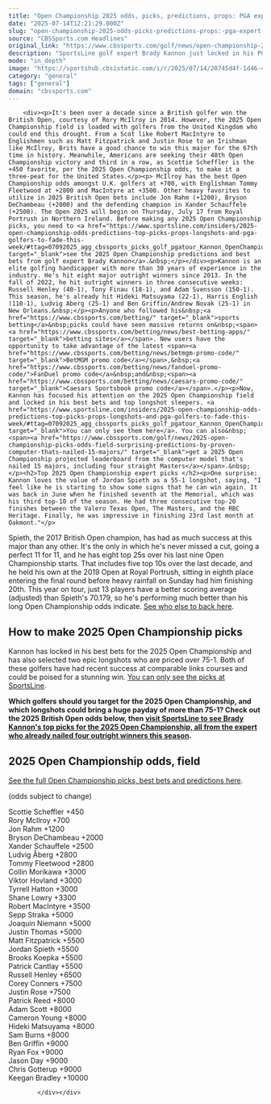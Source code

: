 ```yaml
---
title: "Open Championship 2025 odds, picks, predictions, props: PGA expert likes Jordan Spieth at Royal Portrush"
date: "2025-07-14T12:21:29.000Z"
slug: "open-championship-2025-odds-picks-predictions-props:-pga-expert-likes-jordan-spieth-at-royal-portrush"
source: "CBSSports.com Headlines"
original_link: "https://www.cbssports.com/golf/news/open-championship-2025-odds-picks-predictions-props-pga-expert-likes-jordan-spieth-at-royal-portrush/"
description: "SportsLine golf expert Brady Kannon just locked in his PGA Tour best bets for the 2025 British Open at Royal Portrush Golf Club"
mode: "in_depth"
image: "https://sportshub.cbsistatic.com/i/r/2025/07/14/20745d4f-1d46-4c82-92d3-f377877b1152/thumbnail/1200x675/176e0314ad0af6e2d2d8a2ef8c2bdd12/jordan-spieth-open-getty-images.jpg"
category: "general"
tags: ["general"]
domain: "cbssports.com"
---
```

<div id="readability-page-1" class="page"><div>
        
        
                            
                
        <div><p>It's been over a decade since a British golfer won the British Open, courtesy of Rory McIlroy in 2014. However, the 2025 Open Championship field is loaded with golfers from the United Kingdom who could end this drought. From a Scot like Robert MacIntyre to Englishmen such as Matt Fitzpatrick and Justin Rose to an Irishman like McIlroy, Brits have a good chance to win this major for the 67th time in history. Meanwhile, Americans are seeking their 48th Open Championship victory and third in a row, as Scottie Scheffler is the +450 favorite, per the 2025 Open Championship odds, to make it a three-peat for the United States.</p><p> McIlroy has the best Open Championship odds amongst U.K. golfers at +700, with Englishman Tommy Fleetwood at +2800 and MacIntyre at +3500. Other heavy favorites to utilize in 2025 British Open bets include Jon Rahm (+1200), Bryson DeChambeau (+2000) and the defending champion in Xander Schauffele (+2500). The Open 2025 will begin on Thursday, July 17 from Royal Portrush in Northern Ireland. Before making any 2025 Open Championship picks, you need to <a href="https://www.sportsline.com/insiders/2025-open-championship-odds-predictions-top-picks-props-longshots-and-pga-golfers-to-fade-this-week/#ttag=07092025_agg_cbssports_picks_golf_pgatour_Kannon_OpenChampionship" target="_blank">see the 2025 Open Championship predictions and best bets from golf expert Brady Kannon</a>.&nbsp;</p></div><p>Kannon is an elite golfing handicapper with more than 30 years of experience in the industry. He's hit eight major outright winners since 2013. In the fall of 2022, he hit outright winners in three consecutive weeks: Russell Henley (40-1), Tony Finau (18-1), and Adam Svensson (150-1). This season, he's already hit Hideki Matsuyama (22-1), Harris English (110-1), Ludvig Aberg (25-1) and Ben Griffin/Andrew Novak (25-1) in New Orleans.&nbsp;</p><p>Anyone who followed his&nbsp;<a href="https://www.cbssports.com/betting/" target="_blank">sports betting</a>&nbsp;picks could have seen massive returns on&nbsp;<span><a href="https://www.cbssports.com/betting/news/best-betting-apps/" target="_blank">betting sites</a></span>. New users have the opportunity to take advantage of the latest <span><a href="https://www.cbssports.com/betting/news/betmgm-promo-code/" target="_blank">BetMGM promo code</a></span>,&nbsp;<a href="https://www.cbssports.com/betting/news/fanduel-promo-code/">FanDuel promo code</a>&nbsp;and&nbsp;<span><a href="https://www.cbssports.com/betting/news/caesars-promo-code/" target="_blank">Caesars Sportsbook promo code</a></span>.</p><p>Now, Kannon has focused his attention on the 2025 Open Championship field and locked in his best bets and top longshot sleepers. <a href="https://www.sportsline.com/insiders/2025-open-championship-odds-predictions-top-picks-props-longshots-and-pga-golfers-to-fade-this-week/#ttag=07092025_agg_cbssports_picks_golf_pgatour_Kannon_OpenChampionship" target="_blank">You can only see them here</a>. You can also&nbsp;<span><a href="https://www.cbssports.com/golf/news/2025-open-championship-picks-odds-field-surprising-predictions-by-proven-computer-thats-nailed-15-majors/" target="_blank">get a 2025 Open Championship projected leaderboard from the computer model that's nailed 15 majors, including four straight Masters</a></span>.&nbsp;</p><h2>Top 2025 Open Championship expert picks </h2><p>One surprise: Kannon loves the value of Jordan Spieth as a 55-1 longshot, saying, "I feel like he is starting to show some signs that he can win again. It was back in June when he finished seventh at the Memorial, which was his third top-10 of the season. He had three consecutive top-20 finishes between the Valero Texas Open, The Masters, and the RBC Heritage. Finally, he was impressive in finishing 23rd last month at Oakmont."</p>
        

<p>Spieth, the 2017 British Open champion, has had as much success at this major than any other. It's the only in which he's never missed a cut, going a perfect 11 for 11, and he has eight top 25s over his last nine Open Championship starts. That includes five top 10s over the last decade, and he held his own at the 2019 Open at Royal Portrush, sitting in eighth place entering the final round before heavy rainfall on Sunday had him finishing 20th. This year on tour, just 13 players have a better scoring average (adjusted) than Spieth's 70.179, so he's performing much better than his long Open Championship odds indicate.&nbsp;<a href="https://www.sportsline.com/insiders/2025-open-championship-odds-predictions-top-picks-props-longshots-and-pga-golfers-to-fade-this-week/#ttag=07092025_agg_cbssports_picks_golf_pgatour_Kannon_OpenChampionship" target="_blank">See who else to back here</a>.</p><h2>How to make 2025 Open Championship picks </h2><p>Kannon has locked in his best bets for the 2025 Open Championship and has also selected two epic longshots who are priced over 75-1. Both of these golfers have had recent success at comparable links courses and could be poised for a stunning win.&nbsp;<a href="https://www.sportsline.com/insiders/2025-open-championship-odds-predictions-top-picks-props-longshots-and-pga-golfers-to-fade-this-week/#ttag=07092025_agg_cbssports_picks_golf_pgatour_Kannon_OpenChampionship" target="_blank">You can only see the picks at SportsLine</a>.</p><p><strong>Which golfers should you target for the 2025 Open Championship, and which longshots could bring a huge payday of more than 75-1? Check out the 2025 British Open odds below, then <a href="https://www.sportsline.com/insiders/2025-open-championship-odds-predictions-top-picks-props-longshots-and-pga-golfers-to-fade-this-week/#ttag=07092025_agg_cbssports_picks_golf_pgatour_Kannon_OpenChampionship" target="_blank">visit SportsLine to see Brady Kannon's top picks for the 2025 Open Championship, all from the expert who already nailed four outright winners this season</a>.&nbsp;</strong></p><h2>2025 Open Championship odds, field</h2><p><a href="https://www.sportsline.com/insiders/2025-open-championship-odds-predictions-top-picks-props-longshots-and-pga-golfers-to-fade-this-week/#ttag=07092025_agg_cbssports_picks_golf_pgatour_Kannon_OpenChampionship" target="_blank">See the full Open Championship picks, best bets and predictions here</a>.</p>
        

<div><p>(odds subject to change)</p><p>Scottie Scheffler +450<br>Rory McIlroy +700<br>Jon Rahm +1200<br>Bryson DeChambeau +2000<br>Xander Schauffele +2500<br>Ludvig Åberg +2800<br>Tommy Fleetwood +2800<br>Collin Morikawa +3000<br>Viktor Hovland +3000<br>Tyrrell Hatton +3000<br>Shane Lowry +3300<br>Robert MacIntyre +3500<br>Sepp Straka +5000<br>Joaquin Niemann +5000<br>Justin Thomas +5000<br>Matt Fitzpatrick +5500<br>Jordan Spieth +5500<br>Brooks Koepka +5500<br>Patrick Cantlay +5500<br>Russell Henley +6500<br>Corey Conners +7500<br>Justin Rose +7500<br>Patrick Reed +8000<br>Adam Scott +8000<br>Cameron Young +8000<br>Hideki Matsuyama +8000<br>Sam Burns +8000<br>Ben Griffin +9000<br>Ryan Fox +9000<br>Jason Day +9000<br>Chris Gotterup +9000<br>Keegan Bradley +10000</p></div>


        
            </div></div>